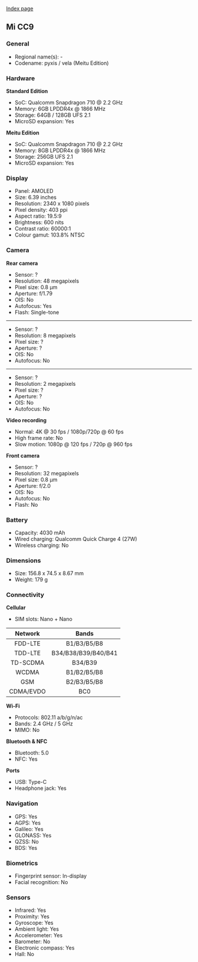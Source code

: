 [Index page](../../)

## Mi CC9

### General

* Regional name(s): -
* Codename: pyxis / vela (Meitu Edition)

### Hardware

**Standard Edition**

* SoC: Qualcomm Snapdragon 710 @ 2.2 GHz
* Memory: 6GB LPDDR4x @ 1866 MHz
* Storage: 64GB / 128GB UFS 2.1
* MicroSD expansion: Yes

**Meitu Edition**

* SoC: Qualcomm Snapdragon 710 @ 2.2 GHz
* Memory: 8GB LPDDR4x @ 1866 MHz
* Storage: 256GB UFS 2.1
* MicroSD expansion: Yes

### Display

* Panel: AMOLED
* Size: 6.39 inches
* Resolution: 2340 x 1080 pixels
* Pixel density: 403 ppi
* Aspect ratio: 19.5:9
* Brightness: 600 nits
* Contrast ratio: 60000:1
* Colour gamut: 103.8% NTSC

### Camera

**Rear camera**

* Sensor: ?
* Resolution: 48 megapixels
* Pixel size: 0.8 µm
* Aperture: f/1.79
* OIS: No
* Autofocus: Yes
* Flash: Single-tone

---

* Sensor: ?
* Resolution: 8 megapixels
* Pixel size: ?
* Aperture: ?
* OIS: No
* Autofocus: No

---

* Sensor: ?
* Resolution: 2 megapixels
* Pixel size: ?
* Aperture: ?
* OIS: No
* Autofocus: No

**Video recording**

* Normal: 4K @ 30 fps / 1080p/720p @ 60 fps
* High frame rate: No
* Slow motion: 1080p @ 120 fps / 720p @ 960 fps

**Front camera**

* Sensor: ?
* Resolution: 32 megapixels
* Pixel size: 0.8 µm
* Aperture: f/2.0
* OIS: No
* Autofocus: No
* Flash: No

### Battery

* Capacity: 4030 mAh
* Wired charging: Qualcomm Quick Charge 4 (27W)
* Wireless charging: No

### Dimensions

* Size: 156.8 x 74.5 x 8.67 mm
* Weight: 179 g

### Connectivity

**Cellular**

* SIM slots: Nano + Nano

| Network | Bands |
|:---------:|:-------------------:|
| FDD-LTE | B1/B3/B5/B8 |
| TDD-LTE | B34/B38/B39/B40/B41 |
| TD-SCDMA | B34/B39 |
| WCDMA | B1/B2/B5/B8 |
| GSM | B2/B3/B5/B8 |
| CDMA/EVDO | BC0 |

**Wi-Fi**

* Protocols: 802.11 a/b/g/n/ac
* Bands: 2.4 GHz / 5 GHz
* MIMO: No

**Bluetooth & NFC**

* Bluetooth: 5.0
* NFC: Yes

**Ports**

* USB: Type-C
* Headphone jack: Yes

### Navigation

* GPS: Yes
* AGPS: Yes
* Galileo: Yes
* GLONASS: Yes
* QZSS: No
* BDS: Yes

### Biometrics

* Fingerprint sensor: In-display
* Facial recognition: No

### Sensors

* Infrared: Yes
* Proximity: Yes
* Gyroscope: Yes
* Ambient light: Yes
* Accelerometer: Yes
* Barometer: No
* Electronic compass: Yes
* Hall: No
